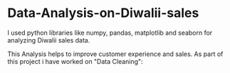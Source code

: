 # Data-Analysis-on-Diwalii-sales

I used python libraries like numpy, pandas, matplotlib and seaborn for analyzing Diwalii sales data.

This Analysis helps to improve customer experience and sales. As part of this project i have worked on "Data Cleaning":
